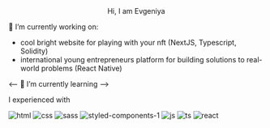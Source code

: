 <center>Hi, I am Evgeniya</center>

🔭 I’m currently working on:
- cool bright website for playing with your nft (NextJS, Typescript, Solidity)
- international young entrepreneurs platform for building solutions to real-world problems (React Native)

<-- 🌱 I’m currently learning -->


I experienced with

![html](https://user-images.githubusercontent.com/62234691/224952867-ac2f78ef-fa7a-4acb-89f2-f62a14df14b0.svg)
![css](https://user-images.githubusercontent.com/62234691/224952899-fa8ef237-209b-41a7-9d45-44241c98b1b7.svg)
![sass](https://user-images.githubusercontent.com/62234691/224952952-236e842b-41c0-488e-b20b-c5a1a1d6575c.svg)
![styled-components-1](https://user-images.githubusercontent.com/62234691/224953260-a53929ab-31d8-4ef5-9842-4691cdd61d9c.svg)
![js](https://user-images.githubusercontent.com/62234691/224952913-de60ceda-f91f-40be-ae5b-1cd45a714a02.svg)
![ts](https://user-images.githubusercontent.com/62234691/224952923-7d2528b9-89d9-46d2-ba94-4c88fbb70603.svg)
![react](https://user-images.githubusercontent.com/62234691/224953047-0bb37bad-f9a1-4d44-b014-0e54add1a070.svg)

